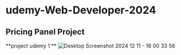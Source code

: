 # udemy-Web-Developer-2024
## Pricing Panel Project 
**project udemy 1 ** 
![Desktop Screenshot 2024 12 11 - 16 00 33 56](https://github.com/user-attachments/assets/4eca8290-8067-43eb-8308-409702fa2c30)
